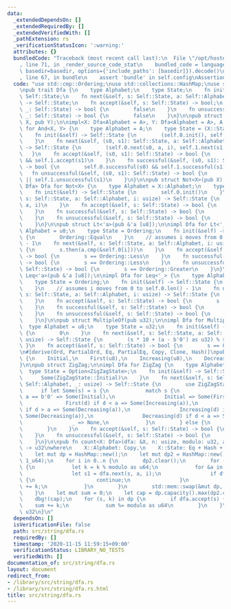 ```yaml
---
data:
  _extendedDependsOn: []
  _extendedRequiredBy: []
  _extendedVerifiedWith: []
  _pathExtension: rs
  _verificationStatusIcon: ':warning:'
  attributes: {}
  bundledCode: "Traceback (most recent call last):\n  File \"/opt/hostedtoolcache/Python/3.9.0/x64/lib/python3.9/site-packages/onlinejudge_verify/documentation/build.py\"\
    , line 71, in _render_source_code_stat\n    bundled_code = language.bundle(stat.path,\
    \ basedir=basedir, options={'include_paths': [basedir]}).decode()\n  File \"/opt/hostedtoolcache/Python/3.9.0/x64/lib/python3.9/site-packages/onlinejudge_verify/languages/user_defined.py\"\
    , line 67, in bundle\n    assert 'bundle' in self.config\nAssertionError\n"
  code: "use std::cmp::Ordering;\nuse std::collections::HashMap;\nuse std::hash::Hash;\n\
    \npub trait Dfa {\n    type Alphabet;\n    type State;\n    fn init(&self) ->\
    \ Self::State;\n    fn next(&self, s: Self::State, a: Self::Alphabet, i: usize)\
    \ -> Self::State;\n    fn accept(&self, s: Self::State) -> bool;\n    fn successful(&self,\
    \ _: Self::State) -> bool {\n        false\n    }\n    fn unsuccessful(&self,\
    \ _: Self::State) -> bool {\n        false\n    }\n}\n\npub struct And<X, Y>(pub\
    \ X, pub Y);\n\nimpl<X: Dfa<Alphabet = A>, Y: Dfa<Alphabet = A>, A: Copy> Dfa\
    \ for And<X, Y> {\n    type Alphabet = A;\n    type State = (X::State, Y::State);\n\
    \    fn init(&self) -> Self::State {\n        (self.0.init(), self.1.init())\n\
    \    }\n    fn next(&self, (s0, s1): Self::State, a: Self::Alphabet, i: usize)\
    \ -> Self::State {\n        (self.0.next(s0, a, i), self.1.next(s1, a, i))\n \
    \   }\n    fn accept(&self, (s0, s1): Self::State) -> bool {\n        self.0.accept(s0)\
    \ && self.1.accept(s1)\n    }\n    fn successful(&self, (s0, s1): Self::State)\
    \ -> bool {\n        self.0.successful(s0) && self.1.successful(s1)\n    }\n \
    \   fn unsuccessful(&self, (s0, s1): Self::State) -> bool {\n        self.0.unsuccessful(s0)\
    \ || self.1.unsuccessful(s1)\n    }\n}\n\npub struct Not<X>(pub X);\n\nimpl<X:\
    \ Dfa> Dfa for Not<X> {\n    type Alphabet = X::Alphabet;\n    type State = X::State;\n\
    \    fn init(&self) -> Self::State {\n        self.0.init()\n    }\n    fn next(&self,\
    \ s: Self::State, a: Self::Alphabet, i: usize) -> Self::State {\n        self.0.next(s,\
    \ a, i)\n    }\n    fn accept(&self, s: Self::State) -> bool {\n        !self.0.accept(s)\n\
    \    }\n    fn successful(&self, s: Self::State) -> bool {\n        self.0.unsuccessful(s)\n\
    \    }\n    fn unsuccessful(&self, s: Self::State) -> bool {\n        self.0.successful(s)\n\
    \    }\n}\n\npub struct Lt<'a>(pub &'a [u8]);\n\nimpl Dfa for Lt<'_> {\n    type\
    \ Alphabet = u8;\n    type State = Ordering;\n    fn init(&self) -> Self::State\
    \ {\n        Ordering::Equal\n    }\n    // assumes i moves from 0 to self.0.len()\
    \ - 1\n    fn next(&self, s: Self::State, a: Self::Alphabet, i: usize) -> Self::State\
    \ {\n        s.then(a.cmp(&self.0[i]))\n    }\n    fn accept(&self, s: Self::State)\
    \ -> bool {\n        s == Ordering::Less\n    }\n    fn successful(&self, s: Self::State)\
    \ -> bool {\n        s == Ordering::Less\n    }\n    fn unsuccessful(&self, s:\
    \ Self::State) -> bool {\n        s == Ordering::Greater\n    }\n}\n\npub struct\
    \ Leq<'a>(pub &'a [u8]);\n\nimpl Dfa for Leq<'_> {\n    type Alphabet = u8;\n\
    \    type State = Ordering;\n    fn init(&self) -> Self::State {\n        Ordering::Equal\n\
    \    }\n    // assumes i moves from 0 to self.0.len() - 1\n    fn next(&self,\
    \ s: Self::State, a: Self::Alphabet, i: usize) -> Self::State {\n        s.then(a.cmp(&self.0[i]))\n\
    \    }\n    fn accept(&self, s: Self::State) -> bool {\n        s != Ordering::Greater\n\
    \    }\n    fn successful(&self, s: Self::State) -> bool {\n        s == Ordering::Less\n\
    \    }\n    fn unsuccessful(&self, s: Self::State) -> bool {\n        s == Ordering::Greater\n\
    \    }\n}\n\npub struct MultipleOf(pub u32);\n\nimpl Dfa for MultipleOf {\n  \
    \  type Alphabet = u8;\n    type State = u32;\n    fn init(&self) -> Self::State\
    \ {\n        0\n    }\n    fn next(&self, s: Self::State, a: Self::Alphabet, _:\
    \ usize) -> Self::State {\n        (s * 10 + (a - b'0') as u32) % self.0\n   \
    \ }\n    fn accept(&self, s: Self::State) -> bool {\n        s == 0\n    }\n}\n\
    \n#[derive(Ord, PartialOrd, Eq, PartialEq, Copy, Clone, Hash)]\npub enum ZigZagState\
    \ {\n    Initial,\n    First(u8),\n    Increasing(u8),\n    Decreasing(u8),\n\
    }\n\npub struct ZigZag;\n\nimpl Dfa for ZigZag {\n    type Alphabet = u8;\n  \
    \  type State = Option<ZigZagState>;\n    fn init(&self) -> Self::State {\n  \
    \      Some(ZigZagState::Initial)\n    }\n    fn next(&self, s: Self::State, a:\
    \ Self::Alphabet, _: usize) -> Self::State {\n        use ZigZagState::*;\n  \
    \      if let Some(s) = s {\n            match s {\n                Initial if\
    \ a == b'0' => Some(Initial),\n                Initial => Some(First(a)),\n  \
    \              First(d) if d < a => Some(Increasing(a)),\n                First(d)\
    \ if d > a => Some(Decreasing(a)),\n                Increasing(d) if d > a =>\
    \ Some(Decreasing(a)),\n                Decreasing(d) if d < a => Some(Increasing(a)),\n\
    \                _ => None,\n            }\n        } else {\n            None\n\
    \        }\n    }\n    fn accept(&self, s: Self::State) -> bool {\n        s.is_some()\n\
    \    }\n    fn unsuccessful(&self, s: Self::State) -> bool {\n        s.is_none()\n\
    \    }\n}\n\npub fn count<X: Dfa>(dfa: &X, n: usize, modulo: u32, alphabet: &[X::Alphabet])\
    \ -> u32\nwhere\n    X::Alphabet: Copy,\n    X::State: Eq + Hash + Copy,\n{\n\
    \    let mut dp = HashMap::new();\n    let mut dp2 = HashMap::new();\n    dp.insert(dfa.init(),\
    \ 1_u64);\n    for i in 0..n {\n        dp2.clear();\n        for (s, k) in dp.drain()\
    \ {\n            let k = k % modulo as u64;\n            for &a in alphabet {\n\
    \                let s1 = dfa.next(s, a, i);\n                if dfa.unsuccessful(s1)\
    \ {\n                    continue;\n                }\n                *dp2.entry(s1).or_insert(0)\
    \ += k;\n            }\n        }\n        std::mem::swap(&mut dp, &mut dp2);\n\
    \    }\n    let mut sum = 0;\n    let cap = dp.capacity().max(dp2.capacity());\n\
    \    dbg!(cap);\n    for (s, k) in dp {\n        if dfa.accept(s) {\n        \
    \    sum += k;\n            sum %= modulo as u64\n        }\n    }\n    sum as\
    \ u32\n}\n"
  dependsOn: []
  isVerificationFile: false
  path: src/string/dfa.rs
  requiredBy: []
  timestamp: '2020-11-15 11:59:15+09:00'
  verificationStatus: LIBRARY_NO_TESTS
  verifiedWith: []
documentation_of: src/string/dfa.rs
layout: document
redirect_from:
- /library/src/string/dfa.rs
- /library/src/string/dfa.rs.html
title: src/string/dfa.rs
---
```

